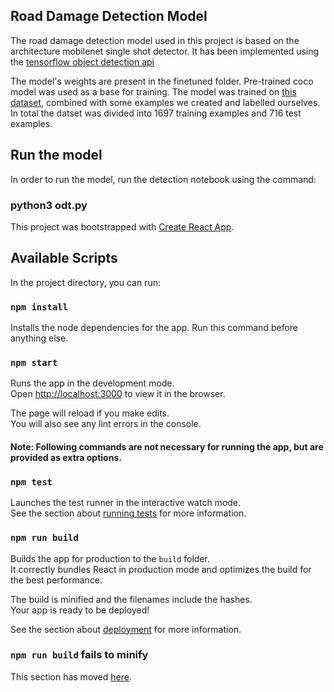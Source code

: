 ## Road Damage Detection Model

The road damage detection model used in this project is based on the architecture mobilenet single shot detector. It has been implemented using the [tensorflow object detection api](https://github.com/tensorflow/models)

The model's weights are present in the finetuned folder. Pre-trained coco model was used as a base for training. The model was trained on [this dataset](https://www.kaggle.com/felipemuller5/nienaber-potholes-2-complex), combined with some examples we created and labelled ourselves. In total the datset was divided into 1697 training examples and 716 test examples.

## Run the model

In order to run the model, run the detection notebook using the command:

### python3 odt.py

This project was bootstrapped with [Create React App](https://github.com/facebook/create-react-app).

## Available Scripts

In the project directory, you can run:

### `npm install`

Installs the node dependencies for the app.
Run this command before anything else.

### `npm start`

Runs the app in the development mode.<br>
Open [http://localhost:3000](http://localhost:3000) to view it in the browser.

The page will reload if you make edits.<br>
You will also see any lint errors in the console.

<h4>Note: Following commands are not necessary for running the app, but are provided as extra options.</h4>

### `npm test`

Launches the test runner in the interactive watch mode.<br>
See the section about [running tests](https://facebook.github.io/create-react-app/docs/running-tests) for more information.

### `npm run build`

Builds the app for production to the `build` folder.<br>
It correctly bundles React in production mode and optimizes the build for the best performance.

The build is minified and the filenames include the hashes.<br>
Your app is ready to be deployed!

See the section about [deployment](https://facebook.github.io/create-react-app/docs/deployment) for more information.

### `npm run build` fails to minify

This section has moved [here](https://facebook.github.io/create-react-app/docs/troubleshooting#npm-run-build-fails-to-minify).
